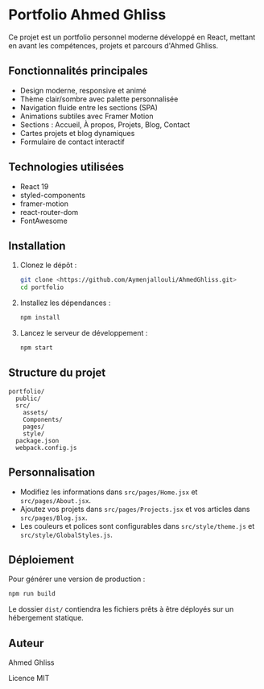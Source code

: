 # Portfolio Ahmed Ghliss

Ce projet est un portfolio personnel moderne développé en React, mettant en avant les compétences, projets et parcours d'Ahmed Ghliss.

## Fonctionnalités principales
- Design moderne, responsive et animé
- Thème clair/sombre avec palette personnalisée
- Navigation fluide entre les sections (SPA)
- Animations subtiles avec Framer Motion
- Sections : Accueil, À propos, Projets, Blog, Contact
- Cartes projets et blog dynamiques
- Formulaire de contact interactif

## Technologies utilisées
- React 19
- styled-components
- framer-motion
- react-router-dom
- FontAwesome

## Installation
1. Clonez le dépôt :
   ```bash
   git clone <https://github.com/Aymenjallouli/AhmedGhliss.git>
   cd portfolio
   ```
2. Installez les dépendances :
   ```bash
   npm install
   ```
3. Lancez le serveur de développement :
   ```bash
   npm start
   ```

## Structure du projet
```
portfolio/
  public/
  src/
    assets/
    Components/
    pages/
    style/
  package.json
  webpack.config.js
```

## Personnalisation
- Modifiez les informations dans `src/pages/Home.jsx` et `src/pages/About.jsx`.
- Ajoutez vos projets dans `src/pages/Projects.jsx` et vos articles dans `src/pages/Blog.jsx`.
- Les couleurs et polices sont configurables dans `src/style/theme.js` et `src/style/GlobalStyles.js`.

## Déploiement
Pour générer une version de production :
```bash
npm run build
```

Le dossier `dist/` contiendra les fichiers prêts à être déployés sur un hébergement statique.

## Auteur
Ahmed Ghliss

Licence MIT
